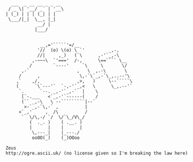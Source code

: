 
      ___  _ __ __ _ _ __
     / _ \| '__/ _` | '__\
    | (_) | | | (_| | |
     \___/|_|  \__, |_|
                __/ |         
               |___/          


                 __,='`````'=/__
                '//  (o) \(o) \ `'         _,-,
                //|     ,_)   (`\      ,-'`_,-\
              ,-~~~\  `'==='  /-,      \==```` \__
             /        `----'     `\     \       \/
          ,-`                  ,   \  ,.-\       \
         /      ,               \,-`\`_,-`\_,..--'\
        ,`    ,/,              ,>,   )     \--`````\
        (      `\`---'`  `-,-'`_,<   \      \_,.--'`
         `.      `--. _,-'`_,-`  |    \
          [`-.___   <`_,-'`------(    /
          (`` _,-\   \ --`````````|--`
           >-`_,-`\,-` ,          |
         <`_,'     ,  /\          /
          `  \/\,-/ `/  \/`\_/V\_/
             (  ._. )    ( .__. )
             |      |    |      |
              \,---_|    |_---./
              ooOO(_)    (_)OOoo

    Zeus
    http://ogre.ascii.uk/ (no license given so I'm breaking the law here)
